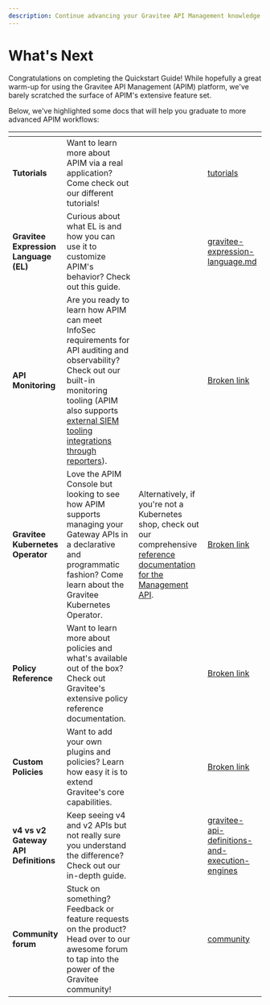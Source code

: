 ```yaml
---
description: Continue advancing your Gravitee API Management knowledge
---
```


# What's Next

Congratulations on completing the Quickstart Guide! While hopefully a great warm-up for using the Gravitee API Management (APIM) platform, we've barely scratched the surface of APIM's extensive feature set.&#x20;

Below, we've highlighted some docs that will help you graduate to more advanced APIM workflows:

<table data-card-size="large" data-view="cards"><thead><tr><th></th><th></th><th></th><th data-hidden data-card-target data-type="content-ref"></th></tr></thead><tbody><tr><td><strong>Tutorials</strong></td><td>Want to learn more about APIM via a real application? Come check out our different tutorials!</td><td></td><td><a href="tutorials/">tutorials</a></td></tr><tr><td><strong>Gravitee Expression Language (EL)</strong></td><td>Curious about what EL is and how you can use it to customize APIM's behavior? Check out this guide.</td><td></td><td><a href="../../../gravitee-api-management/gravitee-expression-language.md">gravitee-expression-language.md</a></td></tr><tr><td><strong>API Monitoring</strong></td><td>Are you ready to learn how APIM can meet InfoSec requirements for API auditing and observability? Check out our built-in monitoring tooling (APIM also supports <a href="broken-reference">external SIEM tooling integrations through reporters</a>).</td><td></td><td><a href="broken-reference">Broken link</a></td></tr><tr><td><strong>Gravitee Kubernetes Operator</strong></td><td>Love the APIM Console but looking to see how APIM supports managing your Gateway APIs in a declarative and programmatic fashion? Come learn about the Gravitee Kubernetes Operator.</td><td>Alternatively, if you're not a Kubernetes shop, check out our comprehensive <a href="../../../apim-components/configure-apim-management-api/management-api-reference.md">reference documentation for the Management API</a>.</td><td><a href="broken-reference">Broken link</a></td></tr><tr><td><strong>Policy Reference</strong></td><td>Want to learn more about policies and what's available out of the box? Check out Gravitee's extensive policy reference documentation.</td><td></td><td><a href="broken-reference">Broken link</a></td></tr><tr><td><strong>Custom Policies</strong></td><td>Want to add your own plugins and policies? Learn how easy it is to extend Gravitee's core capabilities.</td><td></td><td><a href="broken-reference">Broken link</a></td></tr><tr><td><strong>v4 vs v2 Gateway API Definitions</strong></td><td>Keep seeing v4 and v2 APIs but not really sure you understand the difference? Check out our in-depth guide.</td><td></td><td><a href="../../../gravitee-api-management/gravitee-api-definitions-and-execution-engines/">gravitee-api-definitions-and-execution-engines</a></td></tr><tr><td><strong>Community forum</strong></td><td>Stuck on something? Feedback or feature requests on the product? Head over to our awesome forum to tap into the power of the Gravitee community!</td><td></td><td><a href="../../../community-and-support/community/">community</a></td></tr></tbody></table>
